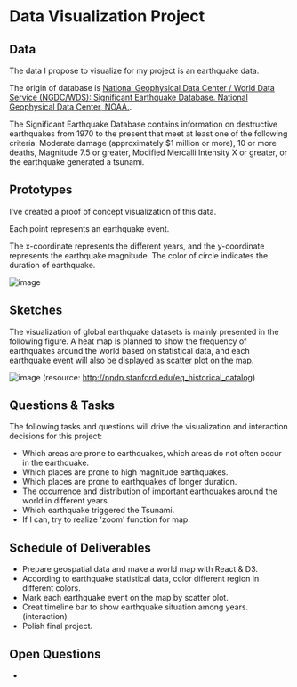 # Data Visualization Project

## Data

The data I propose to visualize for my project is an earthquake data.</br>

The origin of database is [National Geophysical Data Center / World Data Service (NGDC/WDS): Significant Earthquake Database. National Geophysical Data Center, NOAA.](https://www.ngdc.noaa.gov/nndc/struts/form?t=101650&s=1&d=1).</br>

The Significant Earthquake Database contains information on destructive earthquakes from 1970 to the present that meet at least one of the following criteria: Moderate damage (approximately $1 million or more), 10 or more deaths, Magnitude 7.5 or greater, Modified Mercalli Intensity X or greater, or the earthquake generated a tsunami.


## Prototypes

I’ve created a proof of concept visualization of this data. </br>

Each point represents an earthquake event.</br>

The x-coordinate represents the different years, and the y-coordinate represents the earthquake magnitude. The color of circle indicates the duration of earthquake.

![image](https://user-images.githubusercontent.com/37562094/66102481-81564500-e580-11e9-8ea6-4d6bece3957e.png)

## Sketches

The visualization of global earthquake datasets is mainly presented in the following figure. A heat map is planned to show the frequency of earthquakes around the world based on statistical data, and each earthquake event will also be displayed as scatter plot on the map.

![image](https://user-images.githubusercontent.com/37562094/66104371-5c64d080-e586-11e9-8b41-4891a478a0d5.png)
(resource: http://npdp.stanford.edu/eq_historical_catalog)

## Questions & Tasks

The following tasks and questions will drive the visualization and interaction decisions for this project:

 * Which areas are prone to earthquakes, which areas do not often occur in the earthquake.
 * Which places are prone to high magnitude earthquakes.
 * Which places are prone to earthquakes of longer duration.
 * The occurrence and distribution of important earthquakes around the world in different years.
 * Which earthquake triggered the Tsunami.
 * If I can, try to realize 'zoom' function for map.

## Schedule of Deliverables

* Prepare geospatial data and make a world map with React & D3.
* According to earthquake statistical data, color different region in different colors.
* Mark each earthquake event on the map by scatter plot.
* Creat timeline bar to show earthquake situation among years.(interaction)
* Polish final project.

## Open Questions
 *
